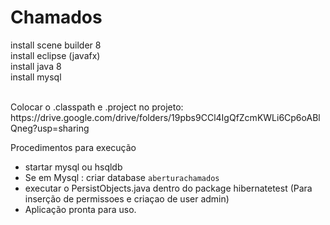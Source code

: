 # Chamados

install scene builder 8<br>
install eclipse (javafx)<br>
install java 8<br>
install mysql<br>

<br>
Colocar o .classpath e .project no projeto: 
https://drive.google.com/drive/folders/19pbs9CCl4IgQfZcmKWLi6Cp6oABlQneg?usp=sharing

Procedimentos para execução 

- startar mysql ou hsqldb
- Se em Mysql : criar database `aberturachamados`
- executar o PersistObjects.java dentro do package hibernatetest (Para inserção de permissoes e criaçao de user admin)
- Aplicação pronta para uso.
